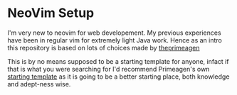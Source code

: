 # NeoVim Setup

I'm very new to neovim for web developement. My previous experiences have been in regular vim for extremely light Java work. Hence as an intro this repository is based on lots of choices made by [theprimeagen](https://www.youtube.com/c/theprimeagen)

This is by no means supposed to be a starting template for anyone, infact if that is what you were searching for I'd recommend Primeagen's own [starting template](https://www.youtube.com/watch?v=w7i4amO_zaE) as it is going to be a better starting place, both knowledge and adept-ness wise.

